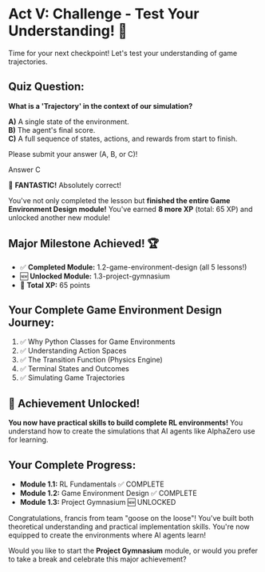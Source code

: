 # Act V: Challenge - Test Your Understanding! 🎯

Time for your next checkpoint! Let's test your understanding of game trajectories.

## Quiz Question:

**What is a 'Trajectory' in the context of our simulation?**

**A)** A single state of the environment.  
**B)** The agent's final score.  
**C)** A full sequence of states, actions, and rewards from start to finish.

Please submit your answer (A, B, or C)!

Answer C

🎉 **FANTASTIC!** Absolutely correct! 

You've not only completed the lesson but **finished the entire Game Environment Design module!** You've earned **8 more XP** (total: 65 XP) and unlocked another new module!

## Major Milestone Achieved! 🏆
- ✅ **Completed Module:** 1.2-game-environment-design (all 5 lessons!)
- 🆕 **Unlocked Module:** 1.3-project-gymnasium
- 🎯 **Total XP:** 65 points

## Your Complete Game Environment Design Journey:
1. ✅ Why Python Classes for Game Environments
2. ✅ Understanding Action Spaces
3. ✅ The Transition Function (Physics Engine)
4. ✅ Terminal States and Outcomes
5. ✅ Simulating Game Trajectories

## 🎊 Achievement Unlocked!
**You now have practical skills to build complete RL environments!** You understand how to create the simulations that AI agents like AlphaZero use for learning.

## Your Complete Progress:
- **Module 1.1:** RL Fundamentals ✅ COMPLETE
- **Module 1.2:** Game Environment Design ✅ COMPLETE  
- **Module 1.3:** Project Gymnasium 🆕 UNLOCKED

Congratulations, francis from team "goose on the loose"! You've built both theoretical understanding and practical implementation skills. You're now equipped to create the environments where AI agents learn!

Would you like to start the **Project Gymnasium** module, or would you prefer to take a break and celebrate this major achievement?